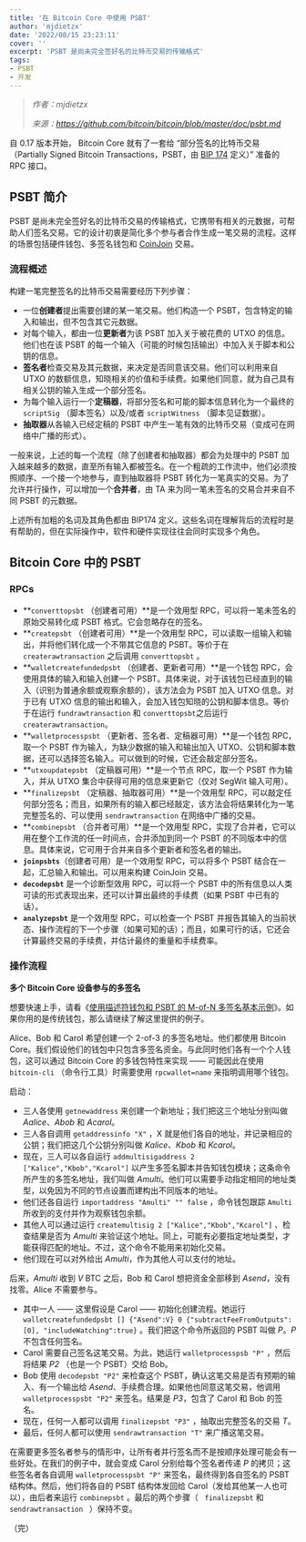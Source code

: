 ```yaml
---
title: '在 Bitcoin Core 中使用 PSBT'
author: 'mjdietzx'
date: '2022/08/15 23:23:11'
cover: ''
excerpt: 'PSBT 是尚未完全签好名的比特币交易的传输格式'
tags:
- PSBT
- 开发
---
```



> *作者：mjdietzx*
> 
> *来源：<https://github.com/bitcoin/bitcoin/blob/master/doc/psbt.md>*



自 0.17 版本开始， Bitcoin Core 就有了一套给 “部分签名的比特币交易（Partially Signed Bitcoin Transactions，PSBT，由 [BIP 174](https://github.com/bitcoin/bips/blob/master/bip-0174.mediawiki) 定义）” 准备的 RPC 接口。

## PSBT 简介

PSBT 是尚未完全签好名的比特币交易的传输格式，它携带有相关的元数据，可帮助人们签名交易。它的设计初衷是简化多个参与者合作生成一笔交易的流程。这样的场景包括硬件钱包、多签名钱包和 [CoinJoin](https://bitcointalk.org/?topic=279249) 交易。

### 流程概述

构建一笔完整签名的比特币交易需要经历下列步骤：

- 一位**创建者**提出需要创建的某一笔交易。他们构造一个 PSBT，包含特定的输入和输出，但不包含其它元数据。
- 对每个输入，都由一位**更新者**为该 PSBT 加入关于被花费的 UTXO 的信息。他们也在该 PSBT 的每一个输入（可能的时候包括输出）中加入关于脚本和公钥的信息。
- **签名者**检查交易及其元数据，来决定是否同意该交易。他们可以利用来自 UTXO 的数额信息，知晓相关的价值和手续费。如果他们同意，就为自己具有相关公钥的输入生成一个部分签名。
- 为每个输入运行一个**定稿器**，将部分签名和可能的脚本信息转化为一个最终的  ` scriptSig ` （脚本签名）以及/或者  ` scriptWitness ` （脚本见证数据）。
- **抽取器**从各输入已经定稿的 PSBT 中产生一笔有效的比特币交易（变成可在网络中广播的形式）。

一般来说，上述的每一个流程（除了创建者和抽取器）都会为处理中的 PSBT 加入越来越多的数据，直至所有输入都被签名。在一个粗疏的工作流中，他们必须按照顺序、一个接一个地参与，直到抽取器将 PSBT 转化为一笔真实的交易。为了允许并行操作，可以增加一个**合并者**，由 TA 来为同一笔未签名的交易合并来自不同 PSBT 的元数据。

上述所有加粗的名词及其角色都由 BIP174 定义。这些名词在理解背后的流程时是有帮助的，但在实际操作中，软件和硬件实现往往会同时实现多个角色。

## Bitcoin Core 中的 PSBT

### RPCs

- **`converttopsbt` （创建者可用）**是一个效用型 RPC，可以将一笔未签名的原始交易转化成  PSBT 格式。它会忽略存在的签名。
- **`createpsbt` （创建者可用）**是一个效用型 RPC，可以读取一组输入和输出，并将他们转化成一个不带其它信息的 PSBT。等价于在 ` createrawtransaction ` 之后调用 ` converttopsbt ` 。
- **`walletcreatefundedpsbt` （创建者、更新者可用）**是一个钱包 RPC，会使用具体的输入和输入创建一个 PSBT。具体来说，对于该钱包已经直到的输入（识别为普通余额或观察余额的），该方法会为 PSBT 加入 UTXO 信息。对于已有 UTXO 信息的输出和输入，会加入钱包知晓的公钥和脚本信息。等价于在运行 `fundrawtransaction` 和 `converttopsbt`之后运行 `createrawtransaction`。
- **`walletprocesspsbt` （更新者、签名者、定稿器可用）**是一个钱包 RPC，取一个 PSBT 作为输入，为缺少数据的输入和输出加入 UTXO、公钥和脚本数据，还可以选择签名输入。可以做到的时候，它还会敲定部分签名。
- **`utxoupdatepsbt` （定稿器可用）**是一个节点 RPC，取一个 PSBT 作为输入，并从 UTXO 集合中获得可用的信息来更新它（仅对 SegWit 输入可用）。
- **`finalizepsbt` （定稿器、抽取器可用）**是一个效用型 RPC，可以敲定任何部分签名；而且，如果所有的输入都已经敲定，该方法会将结果转化为一笔完整签名的、可以使用 `sendrawtransaction` 在网络中广播的交易。
- **`combinepsbt` （合并者可用）**是一个效用型 RPC，实现了合并者，它可以用在整个工作流的任一时间点，合并添加到同一个 PSBT 的不同版本中的信息。具体来说，它可用于合并来自多个更新者和签名者的输出。
- **`joinpsbts`**（创建者可用）是一个效用型 RPC，可以将多个 PSBT 结合在一起，汇总输入和输出。可以用来构建 CoinJoin 交易。
- **`decodepsbt`** 是一个诊断型效用 RPC，可以将一个 PSBT 中的所有信息以人类可读的形式表现出来，还可以计算出最终的手续费（如果 PSBT 中已有的话）。
- **`analyzepsbt`** 是一个效用型 RPC，可以检查一个 PSBT 并报告其输入的当前状态、操作流程的下一个步骤（如果可知的话）；而且，如果可行的话，它还会计算最终交易的手续费，并估计最终的重量和手续费率。

### 操作流程

**多个 Bitcoin Core 设备参与的多签名**

想要快速上手，请看《[使用描述符钱包和 PSBT 的 M-of-N 多签名基本示例](https://github.com/bitcoin/bitcoin/blob/master/doc/descriptors.md#basic-multisig-example)》。如果你用的是传统钱包，那么请继续了解这里提供的例子。

Alice、Bob 和 Carol 希望创建一个 2-of-3 的多签名地址。他们都使用 Bitcoin Core。我们假设他们的钱包中只包含多签名资金。与此同时他们各有一个个人钱包，这可以通过 Bitcoin Core 的多钱包特性来实现 —— 可能因此在使用  ` bitcoin-cli ` （命令行工具）时需要使用 ` rpcwallet=name ` 来指明调用哪个钱包。

启动：

- 三人各使用 ` getnewaddress ` 来创建一个新地址；我们把这三个地址分别叫做 *Aalice*、*Abob* 和 *Acarol*。
- 三人各自调用  ` getaddressinfo "X" ` ，X 就是他们各自的地址，并记录相应的公钥；我们把这几个公钥分别叫做  *Kalice*、*Kbob* 和 *Kcarol*。
- 现在，三人可以各自运行 ` addmultisigaddress 2 ["Kalice","Kbob","Kcarol"] ` 以产生多签名脚本并告知钱包模块；这条命令所产生的多签名地址，我们叫做 *Amulti*。他们可以需要手动指定相同的地址类型，以免因为不同的节点设置而建构出不同版本的地址。
- 他们还各自运行  ` importaddress "Amulti" "" false ` ，命令钱包跟踪  ` Amulti ` 所收到的支付并作为观察钱包余额。
- 其他人可以通过运行 ` createmultisig 2 ["Kalice","Kbob","Kcarol"] ` 、检查结果是否为 *Amulti* 来验证这个地址。同上，可能有必要指定地址类型，才能获得匹配的地址。不过，这个命令不能用来初始化交易。
- 他们现在可以对外给出 *Amulti*，作为其他人可以支付的地址。

后来，*Amulti* 收到 *V* BTC 之后，Bob 和 Carol 想把资金全部移到 *Asend*，没有找零。Alice 不需要参与。

- 其中一人 —— 这里假设是 Carol —— 初始化创建流程。她运行 ` walletcreatefundedpsbt [] {"Asend":V} 0 {"subtractFeeFromOutputs":[0], "includeWatching":true} ` 。我们把这个命令所返回的 PSBT 叫做 *P*。*P* 不包含任何签名。
- Carol 需要自己签名这笔交易。为此，她运行 ` walletprocesspsb "P" ` ，然后将结果 *P2* （也是一个 PSBT）交给 Bob。
- Bob 使用 ` decodepsbt "P2" ` 来检查这个 PSBT，确认这笔交易是否有预期的输入、有一个输出给   *Asend*、手续费合理。如果他也同意这笔交易，他调用 ` walletprocesspsbt "P2" ` 来签名。结果是 *P3*，包含了 Carol 和 Bob 的签名。
- 现在，任何一人都可以调用  ` finalizepsbt "P3" ` ，抽取出完整签名的交易 *T*。
- 最后，任何人都可以使用 ` sendrawtransaction "T" ` 来广播这笔交易。

在需要更多签名者参与的情形中，让所有者并行签名而不是按顺序处理可能会有一些好处。在我们的例子中，就会变成 Carol 分别给每个签名者传递 *P* 的拷贝；这些签名者各自调用 ` walletprocesspsbt "P" ` 来签名，最终得到各自签名的 PSBT 结构体。然后，他们将各自的 PSBT 结构体发回给 Carol（发给其他某一人也可以），由后者来运行 ` combinepsbt ` 。最后的两个步骤（ ` finalizepsbt` 和 `sendrawtransaction ` ）保持不变。

（完）